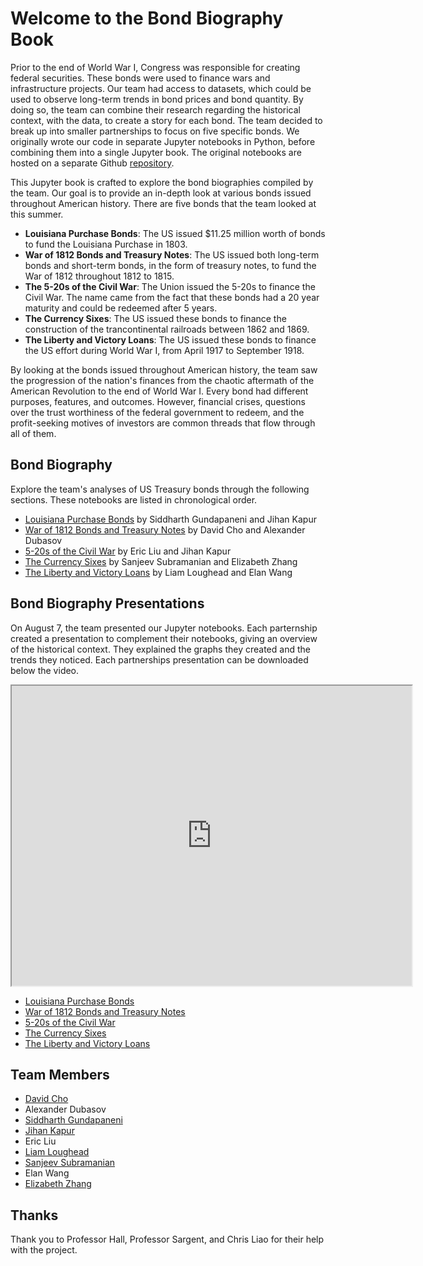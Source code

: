 # Welcome to the Bond Biography Book
Prior to the end of World War I, Congress was responsible for creating federal securities. These bonds were used to finance wars and infrastructure projects. Our team had access to datasets, which could be used to observe long-term trends in bond prices and bond quantity. By doing so, the team can combine their research regarding the historical context, with the data, to create a story for each bond. The team decided to break up into smaller partnerships to focus on five specific bonds. We originally wrote our code in separate Jupyter notebooks in Python, before combining them into a single Jupyter book. The original notebooks are hosted on a separate Github [repository](https://github.com/davidch2020/Bond-Bios).  

This Jupyter book is crafted to explore the bond biographies compiled by the team. Our goal is to provide an in-depth look at various bonds issued throughout American history. There are five bonds that the team looked at this summer. 
- **Louisiana Purchase Bonds**: The US issued \$11.25 million worth of bonds to fund the Louisiana Purchase in 1803. 
- **War of 1812 Bonds and Treasury Notes**: The US issued both long-term bonds and short-term bonds, in the form of treasury notes, to fund the War of 1812 throughout 1812 to 1815. 
- **The 5-20s of the Civil War**: The Union issued the 5-20s to finance the Civil War. The name came from the fact that these bonds had a 20 year maturity and could be redeemed after 5 years. 
- **The Currency Sixes**: The US issued these bonds to finance the construction of the trancontinental railroads between 1862 and 1869. 
- **The Liberty and Victory Loans**: The US issued these bonds to finance the US effort during World War I, from April 1917 to September 1918. 

By looking at the bonds issued throughout American history, the team saw the progression of the nation's finances from the chaotic aftermath of the American Revolution to the end of World War I. Every bond had different purposes, features, and outcomes. However, financial crises, questions over the trust worthiness of the federal government to redeem, and the profit-seeking motives of investors are common threads that flow through all of them. 


## Bond Biography
Explore the team's analyses of US Treasury bonds through the following sections. These notebooks are listed in chronological order. 
- [Louisiana Purchase Bonds](./louisiana_purchase.ipynb) by Siddharth Gundapaneni and Jihan Kapur
- [War of 1812 Bonds and Treasury Notes](./war_1812.ipynb) by David Cho and Alexander Dubasov
- [5-20s of the Civil War](./520s.ipynb) by Eric Liu and Jihan Kapur
- [The Currency Sixes](./currency_sixes.ipynb) by Sanjeev Subramanian and Elizabeth Zhang
- [The Liberty and Victory Loans](./ww1_vic_lib.ipynb) by Liam Loughead and Elan Wang 

## Bond Biography Presentations
On August 7, the team presented our Jupyter notebooks. Each parternship created a presentation to complement their notebooks, giving an overview of the historical context. They explained the graphs they created and the trends they noticed. Each partnerships presentation can be downloaded below the video. 

<iframe width="640" height="480"
    src="https://www.youtube.com/embed/VejBJuoSUO4">
</iframe>

- [Louisiana Purchase Bonds](https://drive.google.com/file/d/1GW6E92YHQsAQbPdcCYEnipSFXtI9QwYN/view?usp=sharing) 
- [War of 1812 Bonds and Treasury Notes](https://drive.google.com/file/d/1Z7Swri2Mcs-LFB5gf6N1tJWojxw0ba7K/view?usp=sharing)
- [5-20s of the Civil War](https://drive.google.com/file/d/1_wBKbdiZBlxWShLsGEhWmIVU08Qd03Oo/view?usp=sharing)
- [The Currency Sixes](https://drive.google.com/file/d/1bu6GeceRmctqMhvMY-n1JdPgz7hCxNrC/view?usp=sharing) 
- [The Liberty and Victory Loans](https://drive.google.com/file/d/1U88U73_ohPCQlC5fzQ2t6dGsZnbPOcGz/view?usp=sharing) 

## Team Members
- [David Cho](https://www.linkedin.com/in/david-cho-638101237/)
- Alexander Dubasov
- [Siddharth Gundapaneni](https://sites.google.com/view/siddharth-gundapaneni/)
- [Jihan Kapur](https://www.linkedin.com/in/jihan-kapur-43866a263?utm_source=share&utm_campaign=share_via&utm_content=profile&utm_medium=ios_app)
- Eric Liu 
- [Liam Loughead](https://snapwhiz914.github.io/)
- [Sanjeev Subramanian](https://www.linkedin.com/in/sanjeev-subramanian-a240922b1/) 
- Elan Wang
- [Elizabeth Zhang](https://www.linkedin.com/in/elizabeth-zhang-1b1106279/)

## Thanks
Thank you to Professor Hall, Professor Sargent, and Chris Liao for their help with the project. 